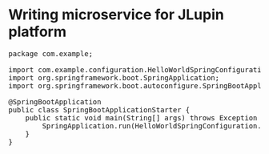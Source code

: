# Writing microservice for JLupin platform

<pre class="file" data-filename="hello-jlupin/implementation/src/main/java/com/example/SpringBootApplicationStarter.java" data-target="replace">
package com.example;

import com.example.configuration.HelloWorldSpringConfiguration;
import org.springframework.boot.SpringApplication;
import org.springframework.boot.autoconfigure.SpringBootApplication;

@SpringBootApplication
public class SpringBootApplicationStarter {
    public static void main(String[] args) throws Exception {
        SpringApplication.run(HelloWorldSpringConfiguration.class, args);
    }
}
</pre>


<!-- <pre class="file" data-target="clipboard">
&#x3C;?xml version="1.0" encoding="UTF-8"?&#x3E;
&#x3C;project xmlns="http://maven.apache.org/POM/4.0.0"
         xmlns:xsi="http://www.w3.org/2001/XMLSchema-instance"
         xsi:schemaLocation="http://maven.apache.org/POM/4.0.0 http://maven.apache.org/xsd/maven-4.0.0.xsd"&#x3E;
    &#x3C;modelVersion&#x3E;4.0.0&#x3C;/modelVersion&#x3E;
    &#x3C;parent&#x3E;
        &#x3C;artifactId&#x3E;jlupin-platform-parent&#x3C;/artifactId&#x3E;
        &#x3C;groupId&#x3E;com.jlupin&#x3C;/groupId&#x3E;
        &#x3C;version&#x3E;1.6.1.0&#x3C;/version&#x3E;
    &#x3C;/parent&#x3E;

    &#x3C;groupId&#x3E;com.example&#x3C;/groupId&#x3E;
    &#x3C;artifactId&#x3E;hello-world&#x3C;/artifactId&#x3E;
    &#x3C;packaging&#x3E;pom&#x3C;/packaging&#x3E;
    &#x3C;version&#x3E;1.0-SNAPSHOT&#x3C;/version&#x3E;

    &#x3C;repositories&#x3E;
        &#x3C;repository&#x3E;
            &#x3C;id&#x3E;jlupin-central&#x3C;/id&#x3E;
            &#x3C;name&#x3E;jlupin&#x3C;/name&#x3E;
            &#x3C;url&#x3E;http://support.jlupin.com/maven2/&#x3C;/url&#x3E;
        &#x3C;/repository&#x3E;
    &#x3C;/repositories&#x3E;

    &#x3C;pluginRepositories&#x3E;
        &#x3C;pluginRepository&#x3E;
            &#x3C;id&#x3E;jlupin-central&#x3C;/id&#x3E;
            &#x3C;name&#x3E;jlupin&#x3C;/name&#x3E;
            &#x3C;url&#x3E;http://support.jlupin.com/maven2/&#x3C;/url&#x3E;
        &#x3C;/pluginRepository&#x3E;
    &#x3C;/pluginRepositories&#x3E;

    &#x3C;modules&#x3E;
        &#x3C;module&#x3E;common-pojo&#x3C;/module&#x3E;
        &#x3C;module&#x3E;common-util&#x3C;/module&#x3E;
        &#x3C;module&#x3E;hello-world/implementation&#x3C;/module&#x3E;
        &#x3C;module&#x3E;integration-test&#x3C;/module&#x3E;
    &#x3C;/modules&#x3E;

    &#x3C;properties&#x3E;
        &#x3C;main.dir&#x3E;${project.basedir}/&#x3C;/main.dir&#x3E;
        &#x3C;jlupin.deploy.skip&#x3E;true&#x3C;/jlupin.deploy.skip&#x3E;

        &#x3C;spring.boot.version&#x3E;2.1.2.RELEASE&#x3C;/spring.boot.version&#x3E;

        &#x3C;maven.war.plugin.version&#x3E;3.2.2&#x3C;/maven.war.plugin.version&#x3E;
        &#x3C;maven.failsafe.plugin.version&#x3E;2.20&#x3C;/maven.failsafe.plugin.version&#x3E;
        &#x3C;maven.surefire.plugin.version&#x3E;2.20&#x3C;/maven.surefire.plugin.version&#x3E;
        &#x3C;maven.compiler.source&#x3E;1.8&#x3C;/maven.compiler.source&#x3E;
        &#x3C;maven.compiler.target&#x3E;1.8&#x3C;/maven.compiler.target&#x3E;
        &#x3C;project.build.sourceEncoding&#x3E;UTF-8&#x3C;/project.build.sourceEncoding&#x3E;

        &#x3C;jlupin.repackage.output.fileName&#x3E;${project.artifactId}-${project.version}.${project.packaging}
        &#x3C;/jlupin.repackage.output.fileName&#x3E;
    &#x3C;/properties&#x3E;
&#x3C;/project&#x3E;
</pre> -->

